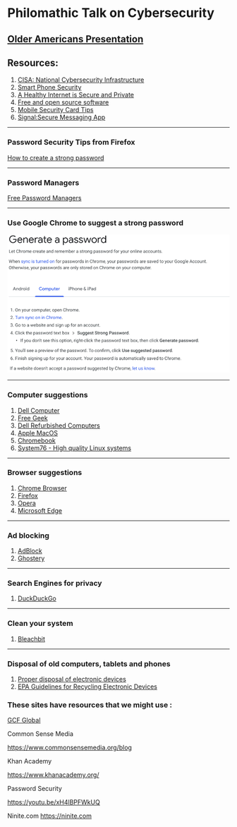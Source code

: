 #  Philomathic Talk on Cybersecurity

## [Older Americans Presentation](https://www.cisa.gov/sites/default/files/publications/Older%20Americans%20Presentation.pdf)

## Resources:
1. [CISA: National Cybersecurity Infrastructure](https://www.cisa.gov/cybersecurity)
2. [Smart Phone Security](https://www.fcc.gov/smartphone-security)
3. [A Healthy Internet is Secure and Private](https://www.mozilla.org/en-US/internet-health/privacy-security/)
4. [Free and open source software](https://ninite.com/)
5. [Mobile Security Card Tips](https://www.cisa.gov/sites/default/files/publications/Mobile%20Security%20Tip%20Card_4.pdf)
6. [Signal:Secure Messaging App](https://signal.org/)

---

### Password Security Tips from Firefox
[How to create a strong password](https://blog.mozilla.org/firefox/how-to-create-strong-passwords/)

----

### Password Managers
[Free Password Managers](https://www.wired.com/2016/01/you-need-a-password-manager/)

----

### Use Google Chrome to suggest a strong password
![Suggest a strong password](https://github.com/donwatkins/presentations/blob/master/images/Google_ChromePasswords.png)

----

### Computer suggestions
1. [Dell Computer](https://www.dell.com/learn/us/en/22/campaigns/outlet)
2. [Free Geek](https://www.ebay.com/str/freegeekbasicsstore)
3. [Dell Refurbished Computers](https://www.dellrefurbished.com/)
4. [Apple MacOS](https://www.apple.com/shop/refurbished/mac)
5. [Chromebook](https://www.google.com/chromebook/)
6. [System76 - High quality Linux systems](https://system76.com/)
----

### Browser suggestions
1. [Chrome Browser](https://support.google.com/chrome/answer/95346?co=GENIE.Platform%3DDesktop&hl=en)
2. [Firefox](https://www.mozilla.org/en-US/firefox/new/)
3. [Opera](https://www.opera.com/)
4. [Microsoft Edge](https://www.microsoft.com/en-us/edge)

----

### Ad blocking
1. [AdBlock](https://getadblock.com/)
2. [Ghostery](https://www.ghostery.com/)

---

### Search Engines for privacy
1. [DuckDuckGo](https://duckduckgo.com/)

----

### Clean your system
1. [Bleachbit](https://www.bleachbit.org/)

---

### Disposal of old computers, tablets and phones
1. [Proper disposal of electronic devices](https://www.us-cert.gov/ncas/tips/ST18-005)
2. [EPA Guidelines for Recycling Electronic Devices](https://www.epa.gov/recycle/electronics-donation-and-recycling)

### These sites have resources that we might use :

[GCF Global](https://edu.gcfglobal.org/en/) 

Common Sense Media

https://www.commonsensemedia.org/blog 

Khan Academy

https://www.khanacademy.org/ 

Password Security

https://youtu.be/xH4lBPFWkUQ 

Ninite.com
https://ninite.com 


